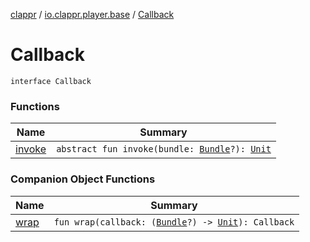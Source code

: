 [clappr](../../index.md) / [io.clappr.player.base](../index.md) / [Callback](.)

# Callback

`interface Callback`

### Functions

| Name | Summary |
|---|---|
| [invoke](invoke.md) | `abstract fun invoke(bundle: `[`Bundle`](https://developer.android.com/reference/android/os/Bundle.html)`?): `[`Unit`](https://kotlinlang.org/api/latest/jvm/stdlib/kotlin/-unit/index.html) |

### Companion Object Functions

| Name | Summary |
|---|---|
| [wrap](wrap.md) | `fun wrap(callback: (`[`Bundle`](https://developer.android.com/reference/android/os/Bundle.html)`?) -> `[`Unit`](https://kotlinlang.org/api/latest/jvm/stdlib/kotlin/-unit/index.html)`): Callback` |
